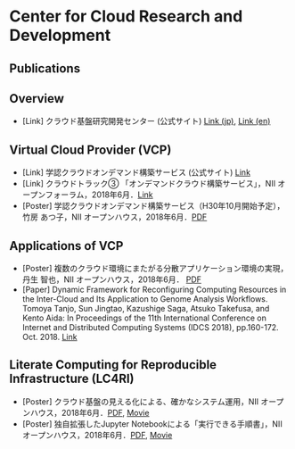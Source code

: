 # Center for Cloud Research and Development

## Publications

## Overview
- [Link] クラウド基盤研究開発センター (公式サイト) [Link (jp)](https://www.nii.ac.jp/research/centers/ccrd/), [Link (en)](https://www.nii.ac.jp/en/research/centers/ccrd/)

## Virtual Cloud Provider (VCP)
- [Link] 学認クラウドオンデマンド構築サービス (公式サイト) [Link](https://cloud.gakunin.jp/ocs/)
- [Link] クラウドトラック③ 「オンデマンドクラウド構築サービス」，NII オープンフォーラム，2018年6月．[Link](https://www.nii.ac.jp/service/openforum2018/track/day2_6.html)
- [Poster] 学認クラウドオンデマンド構築サービス（H30年10月開始予定），竹房 あつ子，NII オープンハウス，2018年6月．[PDF](https://www.nii.ac.jp/event/openhouse/2018/upload/A19-2-2018.pdf)

## Applications of VCP
- [Poster] 複数のクラウド環境にまたがる分散アプリケーション環境の実現，丹生 智也，NII オープンハウス，2018年6月． [PDF](https://www.nii.ac.jp/event/openhouse/2018/upload/A19-1-2018.pdf)
- [Paper] Dynamic Framework for Reconfiguring Computing Resources in the Inter-Cloud and Its Application to Genome Analysis Workflows. Tomoya Tanjo, Sun Jingtao, Kazushige Saga, Atsuko Takefusa, and Kento Aida: In Proceedings of the 11th International Conference on Internet and Distributed Computing Systems (IDCS 2018), pp.160-172. Oct. 2018. [Link](https://doi.org/10.1007/978-3-030-02738-4_14)

## Literate Computing for Reproducible Infrastructure (LC4RI)
- [Poster] クラウド基盤の見える化による、確かなシステム運用，NII オープンハウス，2018年6月．[PDF](https://www.nii.ac.jp/event/openhouse/2018/upload/A17-2018.pdf), [Movie](https://youtu.be/8LNQAaQr2Js)
- [Poster] 独自拡張したJupyter Notebookによる「実行できる手順書」，NII オープンハウス，2018年6月．[PDF](https://www.nii.ac.jp/event/openhouse/2018/upload/A18-2018.pdf), [Movie](https://youtu.be/bLaVuNpntT8)

